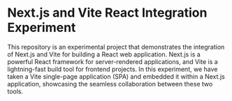 # Next.js and Vite React Integration Experiment
This repository is an experimental project that demonstrates the integration of Next.js and Vite for building a React web application. Next.js is a powerful React framework for server-rendered applications, and Vite is a lightning-fast build tool for frontend projects. In this experiment, we have taken a Vite single-page application (SPA) and embedded it within a Next.js application, showcasing the seamless collaboration between these two tools.

